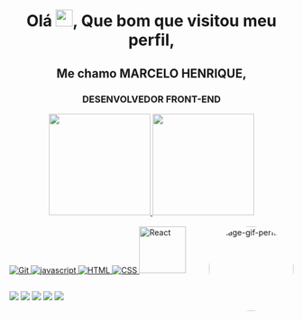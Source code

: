 <h1 align="center">Olá <img width="30px" height="30px"src="https://raw.githubusercontent.com/kaueMarques/kaueMarques/master/hi.gif" >, Que bom que visitou meu perfil,</h1>
<h2 align="center">Me chamo MARCELO HENRIQUE, </h2>
<h3 align="center">DESENVOLVEDOR FRONT-END</h3>

<div align="center">
  <a href="https://github.com/marcelohcb">
  <img height="180em" src="https://github-readme-stats.vercel.app/api?username=Marcelohcb&show_icons=true&theme=dark&include_all_commits=true&count_private=true"/>
  <img height="180em" src="https://github-readme-stats.vercel.app/api/top-langs/?username=Marcelohcb&layout=compact&langs_count=7&theme=dark"/>
</div>
<div style="display: inline_block"><br>
   <img alt="Git" src="https://img.shields.io/badge/git%20-%23F05556.svg?&style=for-the-badge&logo=git&logoColor=white"/>
   <img alt="javascript" src="https://img.shields.io/badge/JavaScript-323330?style=for-the-badge&logo=javascript&logoColor=F7DF1E"/> 
  <img alt="HTML" src="https://img.shields.io/badge/HTML5-E34F26?style=for-the-badge&logo=html5&logoColor=white"/>
  <img alt="CSS" src="https://img.shields.io/badge/CSS3-1572B6?style=for-the-badge&logo=css3&logoColor=white"/>	  
  <img alt="React" src="https://img.shields.io/badge/-React-black?style=flat-square&logo=react" width="83px"/>
 
  <img align="right" alt="image-gif-perfil"  height="150" style="border-radius:100px;" src="https://i.pinimg.com/originals/a1/e6/56/a1e656e182df7fdb585edb41726b5744.gif">
  
  
</div>
  
  ##
 
<div> 
  <a href="https://www.youtube.com/channel/UCRctFO9LaR7ws0-neZBCcsg" target="_blank"><img src="https://img.shields.io/badge/YouTube-FF0000?style=for-the-badge&logo=youtube&logoColor=white" target="_blank"></a>
 	<a href="https://www.twitch.tv" target="_blank"><img src="https://img.shields.io/badge/Twitch-9146FF?style=for-the-badge&logo=twitch&logoColor=white" target="_blank"></a>
 <a href="https://discord.com/" target="_blank"><img src="https://img.shields.io/badge/Discord-7289DA?style=for-the-badge&logo=discord&logoColor=white" target="_blank"></a> 
  <a href = "mailto:mhcbdev@hotmail.com"><img src="https://img.shields.io/badge/-Gmail-%23333?style=for-the-badge&logo=gmail&logoColor=white" target="_blank"></a>
  <a href="https://www.linkedin.com/in/marcelo-henrique-62b262221/" target="_blank"><img src="https://img.shields.io/badge/-LinkedIn-%230077B5?style=for-the-badge&logo=linkedin&logoColor=white" target="_blank"></a> 



